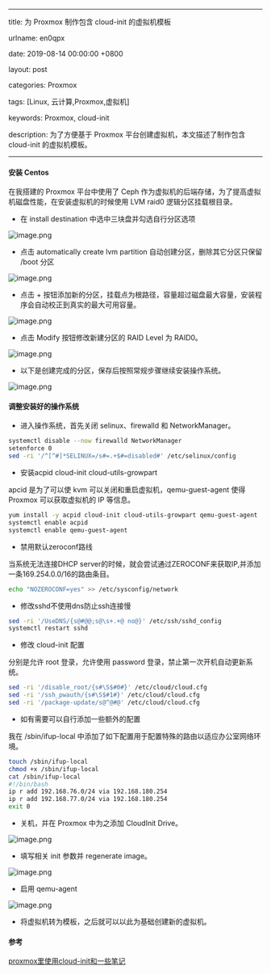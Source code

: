 
---

title: 为 Proxmox 制作包含 cloud-init 的虚拟机模板

urlname: en0qpx

date: 2019-08-14 00:00:00 +0800

layout: post

categories: Proxmox

tags: [Linux, 云计算,Proxmox,虚拟机]

keywords: Proxmox, cloud-init

description: 为了方便基于 Proxmox 平台创建虚拟机，本文描述了制作包含 cloud-init 的虚拟机模板。

---

<a name="WsMUi"></a>
#### 安装 Centos
在我搭建的 Proxmox 平台中使用了 Ceph 作为虚拟机的后端存储，为了提高虚拟机磁盘性能，在安装虚拟机的时候使用 LVM raid0 逻辑分区挂载根目录。

- 在 install destination 中选中三块盘并勾选自行分区选项

![image.png](https://cdn.nlark.com/yuque/0/2019/png/182657/1565763386484-e5ca7b70-8be9-4748-a45b-729056006387.png#align=left&display=inline&height=690&name=image.png&originHeight=690&originWidth=1038&size=159786&status=done&width=1038)

- 点击 automatically create lvm partition 自动创建分区，删除其它分区只保留 /boot 分区

![image.png](https://cdn.nlark.com/yuque/0/2019/png/182657/1565763580611-942dc4e2-6db4-4dc3-8f80-8c34786c5b08.png#align=left&display=inline&height=751&name=image.png&originHeight=751&originWidth=1043&size=125930&status=done&width=1043)

- 点击 + 按钮添加新的分区，挂载点为根路径，容量超过磁盘最大容量，安装程序会自动校正到真实的最大可用容量。

![image.png](https://cdn.nlark.com/yuque/0/2019/png/182657/1565763613900-3375e62f-af48-4a23-a3c2-75d5883a1ce2.png#align=left&display=inline&height=769&name=image.png&originHeight=769&originWidth=1026&size=121666&status=done&width=1026)

- 点击 Modify 按钮修改新建分区的 RAID Level 为 RAID0。

![image.png](https://cdn.nlark.com/yuque/0/2019/png/182657/1565763651682-d3ed9a9e-6388-4d4f-802a-09929eaab7af.png#align=left&display=inline&height=769&name=image.png&originHeight=769&originWidth=1041&size=165004&status=done&width=1041)

- 以下是创建完成的分区，保存后按照常规步骤继续安装操作系统。

![image.png](https://cdn.nlark.com/yuque/0/2019/png/182657/1565763668133-da5c4ce4-c19a-493c-b20d-fa91ac1c38f9.png#align=left&display=inline&height=733&name=image.png&originHeight=733&originWidth=1020&size=132613&status=done&width=1020)

<a name="0dMBI"></a>
#### 调整安装好的操作系统

- 进入操作系统，首先关闭 selinux、firewalld 和 NetworkManager。

```bash
systemctl disable --now firewalld NetworkManager
setenforce 0
sed -ri '/^[^#]*SELINUX=/s#=.+$#=disabled#' /etc/selinux/config
```

- 安装acpid cloud-init cloud-utils-growpart

apcid 是为了可以使 kvm 可以关闭和重启虚拟机，qemu-guest-agent 使得 Proxmox 可以获取虚拟机的 IP 等信息。
```bash
yum install -y acpid cloud-init cloud-utils-growpart qemu-guest-agent
systemctl enable acpid 
systemctl enable qemu-guest-agent
```


- 禁用默认zeroconf路线

当系统无法连接DHCP server的时候，就会尝试通过ZEROCONF来获取IP,并添加一条169.254.0.0/16的路由条目。
```bash
echo "NOZEROCONF=yes" >> /etc/sysconfig/network
```

- 修改sshd不使用dns防止ssh连接慢

```bash
sed -ri '/UseDNS/{s@#@@;s@\s+.+@ no@}' /etc/ssh/sshd_config
systemctl restart sshd
```

- 修改 cloud-init 配置

分别是允许 root 登录，允许使用 password 登录，禁止第一次开机自动更新系统。
```bash
sed -ri '/disable_root/{s#\S$#0#}' /etc/cloud/cloud.cfg
sed -ri '/ssh_pwauth/{s#\S$#1#}' /etc/cloud/cloud.cfg
sed -ri '/package-update/s@^@#@' /etc/cloud/cloud.cfg
```

- 如有需要可以自行添加一些额外的配置

我在 /sbin/ifup-local 中添加了如下配置用于配置特殊的路由以适应办公室网络环境。
```bash
touch /sbin/ifup-local
chmod +x /sbin/ifup-local
cat /sbin/ifup-local
#!/bin/bash
ip r add 192.168.76.0/24 via 192.168.180.254
ip r add 192.168.77.0/24 via 192.168.180.254
exit 0
```


- 关机，并在 Proxmox 中为之添加 CloudInit Drive。

![image.png](https://cdn.nlark.com/yuque/0/2019/png/182657/1565765481819-2158abbc-ff3a-4f5e-870f-40f545b0acd1.png#align=left&display=inline&height=633&name=image.png&originHeight=633&originWidth=719&size=92450&status=done&width=719)

- 填写相关 init 参数并 regenerate image。

![image.png](https://cdn.nlark.com/yuque/0/2019/png/182657/1565765613783-81f32306-e298-4d18-a553-128415466232.png#align=left&display=inline&height=388&name=image.png&originHeight=388&originWidth=533&size=35717&status=done&width=533)

- 启用 qemu-agent

![image.png](https://cdn.nlark.com/yuque/0/2019/png/182657/1565768472227-62c14d9c-88ec-47dd-b030-841d773cef94.png#align=left&display=inline&height=645&name=image.png&originHeight=645&originWidth=720&size=68736&status=done&width=720)

- 将虚拟机转为模板，之后就可以以此为基础创建新的虚拟机。
<a name="btgSa"></a>
#### 参考
[proxmox里使用cloud-init和一些笔记](https://zhangguanzhang.github.io/2019/01/22/proxmox-cloud-init/)

